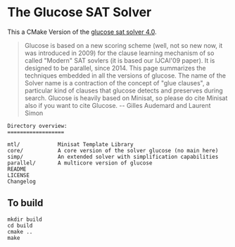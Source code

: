 # The Glucose SAT Solver

This a CMake Version of the [glucose sat solver 4.0](http://www.labri.fr/perso/lsimon/glucose/).

> Glucose is based on a new scoring scheme (well, not so new now, it was introduced in 2009) for the clause learning mechanism of so called "Modern" SAT sovlers (it is based our IJCAI'09 paper). It is designed to be parallel, since 2014. This page summarizes the techniques embedded in all the versions of glucose. The name of the Solver name is a contraction of the concept of "glue clauses", a particular kind of clauses that glucose detects and preserves during search.
> Glucose is heavily based on Minisat, so please do cite Minisat also if you want to cite Glucose.
> -- Gilles Audemard and Laurent Simon 

```
Directory overview:
==================

mtl/            Minisat Template Library
core/           A core version of the solver glucose (no main here)
simp/           An extended solver with simplification capabilities
parallel/       A multicore version of glucose
README
LICENSE
Changelog
```

## To build 

```
mkdir build
cd build
cmake ..
make 
``` 
